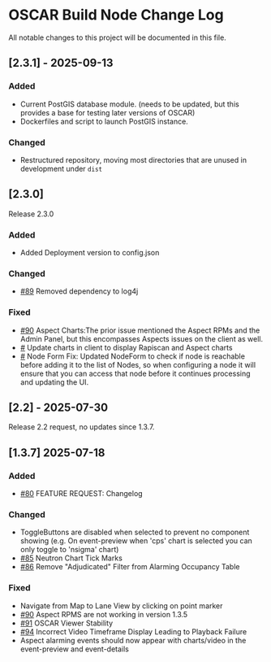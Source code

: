 # OSCAR Build Node Change Log
All notable changes to this project will be documented in this file. 

## [2.3.1] - 2025-09-13
### Added
- Current PostGIS database module. (needs to be updated, but this provides a base for testing later versions of OSCAR)
- Dockerfiles and script to launch PostGIS instance.
### Changed
- Restructured repository, moving most directories that are unused in development under `dist`

## [2.3.0] 
Release 2.3.0 

### Added
- Added Deployment version to config.json

### Changed
- [#89](https://github.com/Botts-Innovative-Research/osh-oakridge-buildnode/issues/89)
Removed dependency to log4j

### Fixed
- [#90](https://github.com/Botts-Innovative-Research/osh-oakridge-buildnode/issues/90)
Aspect Charts:The prior issue mentioned the Aspect RPMs and the Admin Panel, but this encompasses Aspects issues on the client as well.
- [#]()
Update charts in client to display Rapiscan and Aspect charts 
- [#]()
  Node Form Fix: Updated NodeForm to check if node is reachable before adding it to the list of Nodes, so when configuring a node it will ensure that you can access that node before it continues processing and updating the UI.


## [2.2] - 2025-07-30
Release 2.2 request, no updates since 1.3.7.


## [1.3.7] 2025-07-18

### Added
- [#80](https://github.com/Botts-Innovative-Research/osh-oakridge-buildnode/issues/80)
  FEATURE REQUEST: Changelog
### Changed
- ToggleButtons are disabled when selected to prevent no component showing (e.g. On event-preview when 'cps' chart is selected you can only toggle to 'nsigma' chart)
- [#85](https://github.com/Botts-Innovative-Research/osh-oakridge-buildnode/issues/85)
  Neutron Chart Tick Marks
- [#86](https://github.com/Botts-Innovative-Research/osh-oakridge-buildnode/issues/86)
  Remove "Adjudicated" Filter from Alarming Occupancy Table
### Fixed
- Navigate from Map to Lane View by clicking on point marker
- [#90](https://github.com/Botts-Innovative-Research/osh-oakridge-buildnode/issues/90)
  Aspect RPMS are not working in version 1.3.5
- [#91](https://github.com/Botts-Innovative-Research/osh-oakridge-buildnode/issues/91)
  OSCAR Viewer Stability
- [#94](https://github.com/Botts-Innovative-Research/osh-oakridge-buildnode/issues/94)
  Incorrect Video Timeframe Display Leading to Playback Failure
- Aspect alarming events should now appear with charts/video in the event-preview and event-details